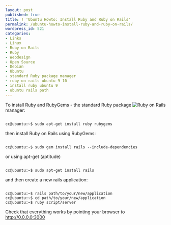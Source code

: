 ```yaml
---
layout: post
published: true
title: ! 'Ubuntu Howto: Install Ruby and Ruby on Rails'
permalink: /ubuntu-howto-install-ruby-and-ruby-on-rails/
wordpress_id: 521
categories:
- Links
- Linux
- Ruby on Rails
- Ruby
- Webdesign
- Open Source
- Debian
- Ubuntu
- standard Ruby package manager
- ruby on rails ubuntu 9 10
- install ruby ubuntu 9
- ubuntu rails path
---
```




<img align="right" id="image323" src="http://lh6.ggpht.com/-Fy6uSzz0rOU/UVl_Yz0JVNI/AAAAAAAAFvg/KsV_z9cYulU/rails.png" alt="Ruby on Rails" />

To install Ruby and RubyGems - the standard Ruby package manager:

```

cc@ubuntu:~$ sudo apt-get install ruby rubygems

```


then install Ruby on Rails using RubyGems:

```

cc@ubuntu:~$ sudo gem install rails --include-dependencies

```


or using apt-get (aptitude)

```

cc@ubuntu:~$ sudo apt-get install rails

```



and then create a new rails application:

```

cc@ubuntu:~$ rails path/to/your/new/application
cc@ubuntu:~$ cd path/to/your/new/application
cc@ubuntu:~$ ruby script/server

```


Check that everything works by pointing your browser to http://0.0.0.0:3000
